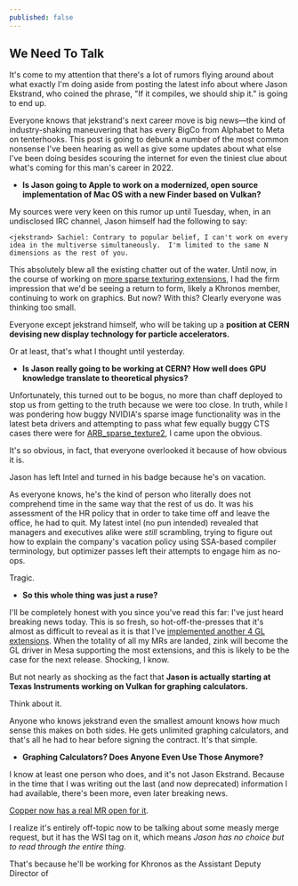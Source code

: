 ```yaml
---
published: false
---
```

## We Need To Talk

It's come to my attention that there's a lot of rumors flying around about what exactly I'm doing aside from posting the latest info about where Jason Ekstrand, who coined the phrase, "If it compiles, we should ship it." is going to end up.

Everyone knows that jekstrand's next career move is big news—the kind of industry-shaking maneuvering that has every BigCo from Alphabet to Meta on tenterhooks. This post is going to debunk a number of the most common nonsense I've been hearing as well as give some updates about what else I've been doing besides scouring the internet for even the tiniest clue about what's coming for this man's career in 2022.

* **Is Jason going to Apple to work on a modernized, open source implementation of Mac OS with a new Finder based on Vulkan?**

My sources were very keen on this rumor up until Tuesday, when, in an undisclosed IRC channel, Jason himself had the following to say:

```
<jekstrand> Sachiel: Contrary to popular belief, I can't work on every idea in the multiverse simultaneously.  I'm limited to the same N dimensions as the rest of you.
```

This absolutely blew all the existing chatter out of the water. Until now, in the course of working on [more sparse texturing extensions](https://gitlab.freedesktop.org/mesa/mesa/-/merge_requests/14362), I had the firm impression that we'd be seeing a return to form, likely a Khronos member, continuing to work on graphics. But now? With this? Clearly everyone was thinking too small.

Everyone except jekstrand himself, who will be taking up a **position at CERN devising new display technology for particle accelerators.**

Or at least, that's what I thought until yesterday.

* **Is Jason really going to be working at CERN? How well does GPU knowledge translate to theoretical physics?**

Unfortunately, this turned out to be bogus, no more than chaff deployed to stop us from getting to the truth because we were too close. In truth, while I was pondering how buggy NVIDIA's sparse image functionality was in the latest beta drivers and attempting to pass what few equally buggy CTS cases there were for [ARB_sparse_texture2](https://www.khronos.org/registry/OpenGL/extensions/ARB/ARB_sparse_texture2.txt), I came upon the obvious.

It's so obvious, in fact, that everyone overlooked it because of how obvious it is.

Jason has left Intel and turned in his badge because he's on vacation.

As everyone knows, he's the kind of person who literally does not comprehend time in the same way that the rest of us do. It was his assessment of the HR policy that in order to take time off and leave the office, he had to quit. My latest intel (no pun intended) revealed that managers and executives alike were _still_ scrambling, trying to figure out how to explain the company's vacation policy using SSA-based compiler terminology, but optimizer passes left their attempts to engage him as no-ops.

Tragic.

* **So this whole thing was just a ruse?**

I'll be completely honest with you since you've read this far: I've just heard breaking news today. This is so fresh, so hot-off-the-presses that it's almost as difficult to reveal as it is that I've [implemented another 4 GL extensions](https://gitlab.freedesktop.org/mesa/mesa/-/merge_requests/14498). When the totality of all my MRs are landed, zink will become the GL driver in Mesa supporting the most extensions, and this is likely to be the case for the next release. Shocking, I know.

But not nearly as shocking as the fact that **Jason is actually starting at Texas Instruments working on Vulkan for graphing calculators.**

Think about it.

Anyone who knows jekstrand even the smallest amount knows how much sense this makes on both sides. He gets unlimited graphing calculators, and that's all he had to hear before signing the contract. It's that simple.

* **Graphing Calculators? Does Anyone Even Use Those Anymore?**

I know at least one person who does, and it's not Jason Ekstrand. Because in the time that I was writing out the last (and now deprecated) information I had available, there's been more, even later breaking news.

[Copper now has a real MR open for it](https://gitlab.freedesktop.org/mesa/mesa/-/merge_requests/14541).

I realize it's entirely off-topic now to be talking about some measly merge request, but it has the WSI tag on it, which means *Jason has no choice but to read through the entire thing*.

That's because he'll be working for Khronos as the Assistant Deputy Director of 